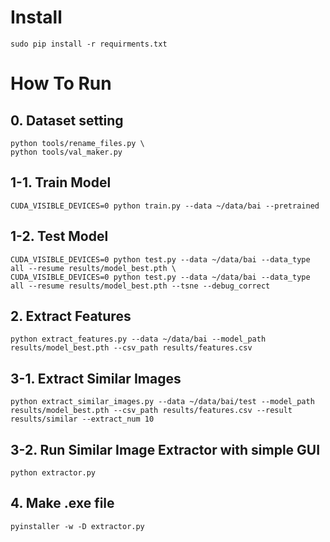 # Install
```
sudo pip install -r requirments.txt
```

# How To Run
## 0. Dataset setting
```
python tools/rename_files.py \
python tools/val_maker.py 
```

## 1-1. Train Model
```
CUDA_VISIBLE_DEVICES=0 python train.py --data ~/data/bai --pretrained
```

## 1-2. Test Model
```
CUDA_VISIBLE_DEVICES=0 python test.py --data ~/data/bai --data_type all --resume results/model_best.pth \
CUDA_VISIBLE_DEVICES=0 python test.py --data ~/data/bai --data_type all --resume results/model_best.pth --tsne --debug_correct
```

## 2. Extract Features
```
python extract_features.py --data ~/data/bai --model_path results/model_best.pth --csv_path results/features.csv
```

## 3-1. Extract Similar Images
```
python extract_similar_images.py --data ~/data/bai/test --model_path results/model_best.pth --csv_path results/features.csv --result results/similar --extract_num 10
```

## 3-2. Run Similar Image Extractor with simple GUI
```
python extractor.py
```

## 4. Make .exe file
```
pyinstaller -w -D extractor.py
```